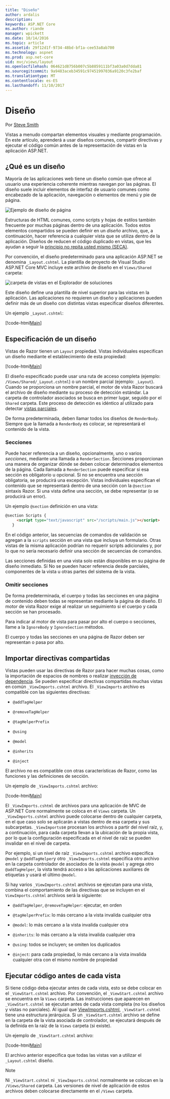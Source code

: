 ```yaml
---
title: "Diseño"
author: ardalis
description: 
keywords: ASP.NET Core
ms.author: riande
manager: wpickett
ms.date: 10/14/2016
ms.topic: article
ms.assetid: 29f12d1f-9734-48bd-bf1a-cee53a8ab700
ms.technology: aspnet
ms.prod: asp.net-core
uid: mvc/views/layout
ms.openlocfilehash: 064621d8756b007c5b8859111bf3a03a0d7dda81
ms.sourcegitcommit: 9a9483aceb34591c97451997036a9120c3fe2baf
ms.translationtype: MT
ms.contentlocale: es-ES
ms.lasthandoff: 11/10/2017
---
```

# <a name="layout"></a>Diseño

Por [Steve Smith](https://ardalis.com/)

Vistas a menudo compartan elementos visuales y mediante programación. En este artículo, aprenderá a usar diseños comunes, compartir directivas y ejecutar el código común antes de la representación de vistas en la aplicación ASP.NET.

## <a name="what-is-a-layout"></a>¿Qué es un diseño

Mayoría de las aplicaciones web tiene un diseño común que ofrece al usuario una experiencia coherente mientras navegan por las páginas. El diseño suele incluir elementos de interfaz de usuario comunes como encabezado de la aplicación, navegación o elementos de menú y pie de página.

![Ejemplo de diseño de página](layout/_static/page-layout.png)

Estructuras de HTML comunes, como scripts y hojas de estilos también frecuente por muchas páginas dentro de una aplicación. Todos estos elementos compartidos se pueden definir en un *diseño* archivo, que, a continuación, hacer referencia a cualquier vista que se utiliza dentro de la aplicación. Diseños de reducen el código duplicado en vistas, que les ayudan a seguir la [principio no repita usted mismo (SECA)](http://deviq.com/don-t-repeat-yourself/).

Por convención, el diseño predeterminado para una aplicación ASP.NET se denomina `_Layout.cshtml`. La plantilla de proyecto de Visual Studio ASP.NET Core MVC incluye este archivo de diseño en el `Views/Shared` carpeta:

![carpeta de vistas en el Explorador de soluciones](layout/_static/web-project-views.png)

Este diseño define una plantilla de nivel superior para las vistas en la aplicación. Las aplicaciones no requieren un diseño y aplicaciones pueden definir más de un diseño con distintas vistas especificar diseños diferentes.

Un ejemplo `_Layout.cshtml`:

[!code-html[Main](../../common/samples/WebApplication1/Views/Shared/_Layout.cshtml?highlight=42,66)]

## <a name="specifying-a-layout"></a>Especificación de un diseño

Vistas de Razor tienen un `Layout` propiedad. Vistas individuales especifican un diseño mediante el establecimiento de esta propiedad:

[!code-html[Main](../../common/samples/WebApplication1/Views/_ViewStart.cshtml?highlight=2)]

El diseño especificado puede usar una ruta de acceso completa (ejemplo: `/Views/Shared/_Layout.cshtml`) o un nombre parcial (ejemplo: `_Layout`). Cuando se proporciona un nombre parcial, el motor de vista Razor buscará el archivo de diseño mediante su proceso de detección estándar. La carpeta de controlador asociados se busca en primer lugar, seguido por el `Shared` carpeta. Este proceso de detección es idéntico al utilizado para detectar [vistas parciales](partial.md).

De forma predeterminada, deben llamar todos los diseños de `RenderBody`. Siempre que la llamada a `RenderBody` es colocar, se representará el contenido de la vista.

<a name="layout-sections-label"></a>

### <a name="sections"></a>Secciones

Puede hacer referencia a un diseño, opcionalmente, uno o varios *secciones*, mediante una llamada a `RenderSection`. Secciones proporcionan una manera de organizar dónde se deben colocar determinados elementos de la página. Cada llamada a `RenderSection` puede especificar si esa sección es obligatorio u opcional. Si no se encuentra una sección obligatoria, se producirá una excepción. Vistas individuales especifican el contenido que se representará dentro de una sección con la `@section` sintaxis Razor. Si una vista define una sección, se debe representar (o se producirá un error).

Un ejemplo `@section` definición en una vista:

```html
@section Scripts {
     <script type="text/javascript" src="/scripts/main.js"></script>
   }
   ```

En el código anterior, las secuencias de comandos de validación se agregan a la `scripts` sección en una vista que incluya un formulario. Otras vistas de la misma aplicación podrían no requerir scripts adicionales y, por lo que no sería necesario definir una sección de secuencias de comandos.

Las secciones definidas en una vista solo están disponibles en su página de diseño inmediato. Sí No se pueden hacer referencia desde parciales, componentes de la vista u otras partes del sistema de la vista.

### <a name="ignoring-sections"></a>Omitir secciones

De forma predeterminada, el cuerpo y todas las secciones en una página de contenido deben todas se representan mediante la página de diseño. El motor de vista Razor exige al realizar un seguimiento si el cuerpo y cada sección se han procesado.

Para indicar al motor de vista para pasar por alto el cuerpo o secciones, llame a la `IgnoreBody` y `IgnoreSection` métodos.

El cuerpo y todas las secciones en una página de Razor deben ser representan o pasa por alto.

<a name="viewimports"></a>

## <a name="importing-shared-directives"></a>Importar directivas compartidas

Vistas pueden usar las directivas de Razor para hacer muchas cosas, como la importación de espacios de nombres o realizar [inyección de dependencia](dependency-injection.md). Se pueden especificar directivas compartidas muchas vistas en común `_ViewImports.cshtml` archivo. El `_ViewImports` archivo es compatible con las siguientes directivas:

* `@addTagHelper`

* `@removeTagHelper`

* `@tagHelperPrefix`

* `@using`

* `@model`

* `@inherits`

* `@inject`

El archivo no es compatible con otras características de Razor, como las funciones y las definiciones de sección.

Un ejemplo de `_ViewImports.cshtml` archivo:

[!code-html[Main](../../common/samples/WebApplication1/Views/_ViewImports.cshtml)]

El `_ViewImports.cshtml` de archivos para una aplicación de MVC de ASP.NET Core normalmente se coloca en el `Views` carpeta. Un `_ViewImports.cshtml` archivo puede colocarse dentro de cualquier carpeta, en el que caso solo se aplicarán a vistas dentro de esa carpeta y sus subcarpetas. `_ViewImports`se procesan los archivos a partir del nivel raíz, y, a continuación, para cada carpeta llevan a la ubicación de la propia vista, por lo que la configuración especificada en el nivel de raíz se pueden invalidar en el nivel de carpeta.

Por ejemplo, si un nivel de raíz `_ViewImports.cshtml` archivo especifica `@model` y `@addTagHelper`y otro `_ViewImports.cshtml` especifica otro archivo en la carpeta controlador de asociados de la vista `@model` y agrega otro `@addTagHelper`, la vista tendrá acceso a las aplicaciones auxiliares de etiquetas y usará el último `@model`.

Si hay varios `_ViewImports.cshtml` archivos se ejecutan para una vista, combina el comportamiento de las directivas que se incluyen en el `ViewImports.cshtml` archivos será la siguiente:

* `@addTagHelper`, `@removeTagHelper`: ejecutar, en orden

* `@tagHelperPrefix`: lo más cercano a la vista invalida cualquier otra

* `@model`: lo más cercano a la vista invalida cualquier otra

* `@inherits`: lo más cercano a la vista invalida cualquier otra

* `@using`: todos se incluyen; se omiten los duplicados

* `@inject`: para cada propiedad, lo más cercano a la vista invalida cualquier otra con el mismo nombre de propiedad

<a name="viewstart"></a>

## <a name="running-code-before-each-view"></a>Ejecutar código antes de cada vista

Si tiene código deba ejecutar antes de cada vista, esto se debe colocar en el `_ViewStart.cshtml` archivo. Por convención, el `_ViewStart.cshtml` archivo se encuentra en la `Views` carpeta. Las instrucciones que aparecen en `_ViewStart.cshtml` se ejecutan antes de cada vista completa (no los diseños y vistas no parciales). Al igual que [ViewImports.cshtml](xref:mvc/views/layout#viewimports), `_ViewStart.cshtml` tiene una estructura jerárquica. Si un `_ViewStart.cshtml` archivo se define en la carpeta de la vista asociada de controlador, se ejecutará después de la definida en la raíz de la `Views` carpeta (si existe).

Un ejemplo de `_ViewStart.cshtml` archivo:

[!code-html[Main](../../common/samples/WebApplication1/Views/_ViewStart.cshtml)]

El archivo anterior especifica que todas las vistas van a utilizar el `_Layout.cshtml` diseño.

> [!NOTE]
> Ni `_ViewStart.cshtml` ni `_ViewImports.cshtml` normalmente se colocan en la `/Views/Shared` carpeta. Las versiones de nivel de aplicación de estos archivos deben colocarse directamente en el `/Views` carpeta.
